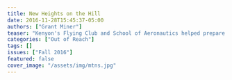 ```yaml
---
title: New Heights on the Hill
date: 2016-11-28T15:45:37-05:00
authors: ["Grant Miner"]
teaser: "Kenyon's Flying Club and School of Aeronautics helped prepare young men for careers in aviation."
categories: ["Out of Reach"]
tags: []
issues: ["Fall 2016"]
featured: false
cover_image: "/assets/img/mtns.jpg"
---
```

